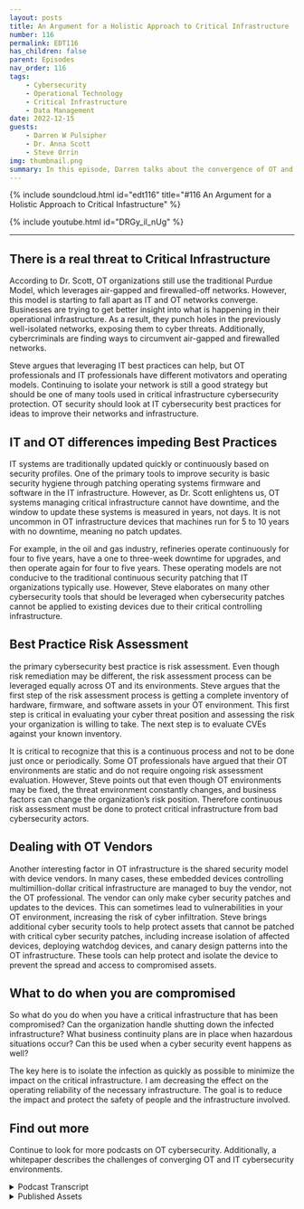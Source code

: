 ```yaml
---
layout: posts
title: An Argument for a Holistic Approach to Critical Infrastructure
number: 116
permalink: EDT116
has_children: false
parent: Episodes
nav_order: 116
tags:
    - Cybersecurity
    - Operational Technology
    - Critical Infrastructure
    - Data Management
date: 2022-12-15
guests:
    - Darren W Pulsipher
    - Dr. Anna Scott
    - Steve Orrin
img: thumbnail.png
summary: In this episode, Darren talks about the convergence of OT and IT cybersecurity with Security expert Steve Orrin and Industrial OT expert Dr. Anna Scott.
---
```


{% include soundcloud.html id="edt116" title="#116 An Argument for a Holistic Approach to Critical Infastructure" %}

{% include youtube.html id="DRGy_il_nUg" %}

---

## There is a real threat to Critical Infrastructure

According to Dr. Scott, OT organizations still use the traditional Purdue Model, which leverages air-gapped and firewalled-off networks. However, this model is starting to fall apart as IT and OT networks converge. Businesses are trying to get better insight into what is happening in their operational infrastructure. As a result, they punch holes in the previously well-isolated networks, exposing them to cyber threats. Additionally, cybercriminals are finding ways to circumvent air-gapped and firewalled networks.

Steve argues that leveraging IT best practices can help, but OT professionals and IT professionals have different motivators and operating models. Continuing to isolate your network is still a good strategy but should be one of many tools used in critical infrastructure cybersecurity protection. OT security should look at IT cybersecurity best practices for ideas to improve their networks and infrastructure.

## IT and OT differences impeding Best Practices

IT systems are traditionally updated quickly or continuously based on security profiles. One of the primary tools to improve security is basic security hygiene through patching operating systems firmware and software in the IT infrastructure. However, as Dr. Scott enlightens us, OT systems managing critical infrastructure cannot have downtime, and the window to update these systems is measured in years, not days. It is not uncommon in OT infrastructure devices that machines run for 5 to 10 years with no downtime, meaning no patch updates.

For example, in the oil and gas industry, refineries operate continuously for four to five years, have a one to three-week downtime for upgrades, and then operate again for four to five years. These operating models are not conducive to the traditional continuous security patching that IT organizations typically use. However, Steve elaborates on many other cybersecurity tools that should be leveraged when cybersecurity patches cannot be applied to existing devices due to their critical controlling infrastructure.

## Best Practice Risk Assessment
the primary cybersecurity best practice is risk assessment. Even though risk remediation may be different, the risk assessment process can be leveraged equally across OT and its environments. Steve argues that the first step of the risk assessment process is getting a complete inventory of hardware, firmware, and software assets in your OT environment. This first step is critical in evaluating your cyber threat position and assessing the risk your organization is willing to take. The next step is to evaluate CVEs against your known inventory.

It is critical to recognize that this is a continuous process and not to be done just once or periodically. Some OT professionals have argued that their OT environments are static and do not require ongoing risk assessment evaluation. However, Steve points out that even though OT environments may be fixed, the threat environment constantly changes, and business factors can change the organization’s risk position. Therefore continuous risk assessment must be done to protect critical infrastructure from bad cybersecurity actors.

## Dealing with OT Vendors

Another interesting factor in OT infrastructure is the shared security model with device vendors. In many cases, these embedded devices controlling multimillion-dollar critical infrastructure are managed to buy the vendor, not the OT professional. The vendor can only make cyber security patches and updates to the devices. This can sometimes lead to vulnerabilities in your OT environment, increasing the risk of cyber infiltration. Steve brings additional cyber security tools to help protect assets that cannot be patched with critical cyber security patches, including increase isolation of affected devices, deploying watchdog devices, and canary design patterns into the OT infrastructure. These tools can help protect and isolate the device to prevent the spread and access to compromised assets.

## What to do when you are compromised

So what do you do when you have a critical infrastructure that has been compromised? Can the organization handle shutting down the infected infrastructure? What business continuity plans are in place when hazardous situations occur? Can this be used when a cyber security event happens as well?

The key here is to isolate the infection as quickly as possible to minimize the impact on the critical infrastructure. I am decreasing the effect on the operating reliability of the necessary infrastructure. The goal is to reduce the impact and protect the safety of people and the infrastructure involved.

## Find out more
Continue to look for more podcasts on OT cybersecurity. Additionally, a whitepaper describes the challenges of converging OT and IT cybersecurity environments.
<details>

<summary> Podcast Transcript </summary>
<p>Hello, this is Darren
Pulsipher, chief solution,
architect of public sector at Intel.
</p>

And welcome to Embracing
Digital Transformation,

where we investigate effective change,
leveraging people process

and technology.

On today's episode,
an argument for a holistic approach

to critical infrastructure security
with our special guest, Dr.

Anna Scott and Steve Orrin.

Anna. Steve, welcome to the show.

Good to be here.

Thank you, Darren

I know it's hard to know who to go first
when I'm going to people.

To sort out at the same time say.

You guys have been on the show

several times, Steve,
I think I think you're my number one

interviewee.

I think. Anna, your second.

This is like your fifth time.

I think it's been a lot. Yeah. So.

And the reason I ask both of you
on today was I wanted to get

a different perspective
on critical infrastructure security.

First off, from a former CSO
and a security expert.

That's you, Steve, if you don't know.

And also from an industrial Iot

expert like you, Anna,
because you've been in the trenches

in industry trying to work through these

and critical infrastructure environments.

So both of you on together,
we should help figure out what's going on

as far as critical
infrastructure, cybersecurity.

So let's first get kicked off by

with you in a little bit.

Is is there a real threat to critical
infrastructure, cyber security,

or is that just a red herring or something
we're just hearing on the news

because there's nothing going on
in the news cycles to

know.

It's a huge it's a huge concern. Right.

And it's a it's a huge threat.

It it does depend a lot on

how the individual companies
are dealing with their systems.

Right.

There's still a predominance of the way
you protect

really critical systems is
you just don't let anything access them

through

through anything except
being in the same room with them.

So that that's a great way
if you can control around insider threats

because you have a very limited attack
surface

and you've got a great deal of control
in that space,

there's all sorts of reasons
why that just does not work

well in the modern world,

because that tends to prevent taking
advantage of a lot of modern technology,

especially when you get into
what you can do with analytics

and analytics across different data sets.

So so yes, you can continue
in that pattern, but you do that

at the expense
of not being able to take advantage

of those tools and bring that
competitive advantage into your space.

But as soon as you do that and you

connected to the Internet
or you can connect contributor systems,

now you've got a whole different set
of protections that you need.

And these tend to be things that are not
well understood and especially

where operational folks make the call,
which is what happens in the space,

then you have some real challenges
just in understanding

what are the real threats, what are the
real tools for to protect against them.

And the question that you addressed

with your paper, Darren, which is

can we really use I.T tools in this space
and use them to good advantage?

And I love that idea because I think
there's so much more that can be done

and much more that can be leveraged
to just deal with the,

the specific problems
that happened in the operations.

So, so what
what I heard a little bit there in is the

the Purdue model
that everyone's been using this isolation

either
firewalled off or completely air gapped.

That's a naive approach in today's

modern things because I need the data out.

Yeah, I hate to use my because I think
there's some really good reasons for it.

And I, I guess

having worked in situations
where where my life has depended

upon the systems working and not having it
having to be tampered with

and, you know, having malicious intent,
I, I'm pretty comfortable with that.

But I do think that there's a big cost
that goes that goes with that.

And so so it's really like getting
a good handle on your risk profile.

Like, I'm going to cite Steve here
because I love this so much.

Right?

It's like
if you try and figure out how to do

zero trust, what you have to start with is

what's your real risk profile
and what really matters, right?

Because if you take that type of approach,
then that helps balance off

what's really happening
when you do this connectivity

and you bring these assets
together. Right.

And so I think
you still have to do an assessment,

which is do those new capabilities

bring you enough value to overlay the risk
of the vulnerability of those systems,

especially when you know, one,
you're going to be constantly

trying to keep up with the hackers and all
of the new software and everything else.

And that is a pretty high request
and pretty difficult to do in some cases,

especially with organizations that don't
already have that type of capability.

And so really having a handle

on that relative to
what's the real benefit to your business.

Right.

So, Steve, she she quoted you,
you got to come in and cyber

and and also
I want you to address a little bit of

I call it naive and thank you, Anna, for
for correct me on it, but I still think

there's a little bit of false security
behind

a isolated network.

So, Steve.

So, Dan, I think Anna does hit it right.

It's understanding the risk profile.

I think one thing
and maybe naive is not the right term.

I think the cat is out of the bag.

Those systems,
that critical infrastructure is connected.

They're connected to IT systems.

They're being managed
in a distributed fashion.

They are getting tapped
into from the outside.

They're interconnected amongst themselves.

So the notion of a truly isolated
environment or a critical infrastructure

environment is actually a notion
that isn't true anymore.

In many cases, what's considered to be
an air gap of the old

or where you physically had space
is now more a virtual or logical air gap.

And then we're seeing attacks that can
jump that virtual or logical air gap.

And in many cases, the
what you thought was a logical or virtual

air gap is not an air gap at all.

And so

systems are much more connected
than they've ever been.

And so I wouldn't that's I call it naive.

I just say, like in some cases
it's already happened.

And so the question isn't, well,
should I open up my network,

your network,
because your systems are already open.

It's now how do I start to apply the right
controls and falling back on?

Well, I'm
just going to continually isolate

and that's been a major
approach is is a good one.

It's a tool.

It's not the only tool
and it's not the complete tool.

It's one of the tools.

So encrypting the network traffic
or providing logical firewalls to separate

networks that do network segmentation
is absolutely a great tool in the arsenal.

But it alone will not prevent
this kind of threats that these

OT and critical
infrastructure systems are seeing.

And so when you look at it
from that perspective, it's

okay, let's understand
the risks of the OT systems, understand

how they're different from the I.T systems
that many of these

security products and technologies
were originally designed for

and apply
those security controls in an old fashion.

I think that's one of the learnings both
from from the paper that you published

as well as what organisé tions
that are doing this right now are seeing

is leveraging its security capabilities
and controls

in an way.

So I think glad you said in an odd way,
because a lot of times I've seen the IT

professional, the CSO come in
with a hammer on the operational guys

and say you need to be secure,
update all your patches,

right?

Everything needs to be updated.

And Ana, is that doable?

Well, depends on
how old your equipment is, right?

Well, I mean, yeah,
some of this equipment is 50 years old.

Yeah.

And then there's a lot of diversity in it
as well. Right.

And so many of those systems were designed
so that maybe you update the firmware

once every ten years and you're going out
there with a USB stick to do that.

Right? Because it does.

Does that scare you, Steve,
when you hear that ten years

you haven't updated
your security patches in ten years?

And I wish it was something
that was novel, but we see this often

in OT edge environments, even in systems

that are supposed to be it
related, but are driving those.

So that's actually an interesting point

is when you go
look at an industrial manufacturing line

or you go look at a smart city
or any of these sort of operational

technology, critical infrastructure,
and you go look inside

the cabinets, you go look,
it looks like an I.T system.

There's a rack of servers in there
now that are driving those technologies,

monitoring them, doing the the
the operations that once was very analog.

And so that the scary part
is that those i.t systems

do need to be patched regularly.

They do have vulnerabilities.

But as I pointed out, there's a reason
why they don't get patched

the same cadence that standard i.t. Yeah.

And why is that a why?

So they really weren't designed,

they weren't designed with this whole idea
of you're connected

all of the time and you need to
be constantly updated. It's

what is

the difference between
streaming on your music, on your iPhone,

right,

where you're connected all of the time
and everything's completely up to date

and having an old iPod
where you can load it up once

and then run that sucker
until it died, right?

Or until it just really needed attention.

So and I shouldn't have you start because
that's not how you fix the old system,

but it's just kind of the idea.

It is
it is a just a completely different world.

If you are living in a space
where you're constantly connected

and so much of the legacy equipment,
it was never designed with that in mind.

It was it was hardened
in a way that once you install that,

you could really keep it going for a very,
very long period of time.

And so you have this much longer lifecycle
like so.

That the applications
that are being supported by the systems

are very different from it.

So if your email goes down
for a couple of hours, it's no.

Big deal.

Life goes on.

But many of these critical infrastructure
that are driving your power, water

treatment, you know, life
saving devices inside hospitals,

they're not meant to be taken down
by a patch that, you know, that didn't do.

It's quality assurance to the same level
and the regular cadence of being able

to do things and bring things offline
and bring them back in.

That's a modern i.t concept,
but these systems were meant to,

like I said, run for 15 years nonstop

and that's not something that is easily,

you know, deployed patches
or to be able to do, you know, inspections

and security tools that get in the way
of the operational technology.

And that's again
why I talked about it in an odd way.

So it sounds to me like there's
a total mismatch in motivation

and in in results in the space right?

High availability.

We're not talking
three nines, we're talking 12 nines.

Right.

I don't want I don't want a heart monitor
or a heart machine

to oh, I need to reboot
or I need to reboot every three days.

You don't want that.

Or even your power grid
you really don't want down.

So because the
because the motivation is so different,

can I really use
the same techniques in I.T in O.T.

or, or do I just go and I understand

the isolate myself
because I don't want any change.

Things are working.

Don't bother me. Right.

Isn't that how it's done In a.

Probably way too often.

Right.

And there's definitely a risk associated
with trying to fix your problems.

Right.

The same way there's risks

with just continuing to do nothing
and keeping your fingers crossed.

There's a lot of very clever people
that still want

to find ways to disrupt systems,
even the legacy systems.

Right.

And in some ways, many of the legacy
systems are more vulnerable

because they were designed before
modern hacking was really happening.

Right. So there's just some
some real concerns there.

But I do think that there's a real place
for having the i.t.

Tools, right?

Like, there's a lot of tools that can say
i'm going to look

at the network, I'm going to identify
everything that's on the network.

I'm going to identify
what is the current level of firmware.

And then if it's set up properly,
you can say what is,

what should be the current version
and where do you have gaps in

some of the tools where you're actually
sophisticated enough, where they can say,

What's your real risk associated
with not having those updates in place?

And when you get into that level
of sophistication and that becomes

very, very valuable, right?

Because now you have a clear picture
of what's going on

and then you have a way
to actually prioritize that risk.

Granted, I don't know that you ever want
to trust another company to do that.

You probably want to be
at least understand very clearly how

the software made the decisions
about where your risk really lies,

because there's no way a software
company knows what each of your individual

components are really controlling
and how how critical those can be.

So so you got to stay very involved.

Right?

But if you have that type of assessment,
at least you can start out and do that.

And my understanding is that's pretty
common on its systems, right?

There are tools that can do that, and
there's lots of tools that can do that.

So at least you're not just having
this big black box

and a bunch of question marks.

You can say,
let's start doing that assessment.

And if those types of tools
can find things on your network,

that means somebody who's coming into that
environment can also find things, right?

So you really do want to understand
what's discoverable

and what is its current status and
and then determine where you take this.

So that brings up
one of the best practices

that we know about in its cybersecurity,
which is risk assessment.

And Steve, can you talk a little bit
about risk assessment?

Because I know
if we ran a vulnerability scan,

there would be tens of thousands,
hundreds of thousands in any company.

You can't do them all.

So this is where
the risk assessment comes in.

So can you explain how I can leverage the
IT risk assessment?

Best practice in the OT space as well?

Absolutely.

And so it really starts
with what Hannah was talking about.

You can't secure what you don't know.

And so starting with the asset
inventory, the discovery

to understand what your assets are,
understand what's running inside the box,

what you know, what firmware,
what operating systems, what versions

you need to create that asset inventory
to be able to do the next phase.

And before you even get to your security
considerations, the next piece of this,

this is actually defined as part
of the next cybersecurity framework

is once you know what your environment is,

understanding what's what they're doing,
what is the purpose of those systems.

And this is important.

When you do your risk calculation,
you need to know what are your mission

critical, what are the necessary
support systems to keep those mission

critical systems operational
so that you can create that risk

profile and understand the prioritization
of applying the security.

So before you ever get to your first

encryption key or firewall, it's
knowing what you have in great detail,

understanding what those systems
and processes and technologies

do for your business,
for your mission systems.

And then from there
you can start to apply a risk calculus.

And that risk takes
from published vulnerability.

So databases,
there's new technology, new standards

and formats around softer built
materials and vulnerability.

And in our exchange called VEX, to be able
to give you information about

what's the vulnerable state
of the components, there's

a lot of great information out there
already in the might or frameworks

to let you do
the assessment of what you found.

So no, this version of Linux
has got this level of vulnerability

or this particular product over here
has these cves that I need

that haven't been patched in the version
I have.

So you get that information now
you have what you have, what's it called,

what's critical in your organization
and what the known vulnerability,

the other side of the risk assessment
besides the known form is understanding.

And this is where things like pen
tests, scanners and other kinds of tools

give you an idea of what
your overall threat landscape is.

Those come together
into understanding your risk profile.

So I understand what my current assets

are, what the known risk,
what the potential risk,

and then the what these things
are usually important for helps

guide the prioritization of, okay, now
I need to start planning security tools.

And it's only at this last phase

that you start applying
process, technology and procedures

to do the compensating controls to reduce
or mitigate

the risks that you've identified.

And that's your standard I.T flow
that I've been describing

can be absolutely applied
to the OT systems, understanding that the

what you actually implement the process,
the procedures have to be done

in that way.

So it's not going to be well,
I'm just gonna push a button

and patch everything or I can just put a,
you know, an encryption system onto

or an enterprise product
on to that, that PFC device.

You have to be able to apply
the right kind of controls,

but it's only at that last phase of the
process of assessing the risk environment,

your risk posture,

and then the prioritization
that your assets tell you about that,

then you can start to make the decisions
and applying budgets and actually building

your capacity and capability
to mitigate the controls.

And it's not a one and done this,
not like we're finished.

We did our assessment. Okay, we can go
back.

It's an ongoing, constant process because

even if you're in a nice, structured
environment, that never changes.

For 15 years,
the threat landscape is always changing.

Your app threat, your risk appetite
is actually always changing.

What's happening in the macroeconomic
world changes regularly.

And so reassessing and reevaluating.

Are your controls sufficient?

What's next on the list
Prioritization list to be addressed

and verifying that you're mitigating
controls are in fact doing what they said

they do are all part of the ongoing
process of securing your infrastructure.

Whether that's it or not.

I want to
I want to reemphasize what you said there.

Even if your own environment is static,
the threat environment changes

and your business motivators
can be changing too.

So you have to constantly evaluate
and nothing.

I like that you said to let's say
that I have a certain version of Linux

that has a security vulnerability
across it

and it doesn't mean
I'm patching everything on the outside.

It may be I can't patch that
because name the critical infrastructure,

so I have to come up
with a different remediation

for that device, a.k.a locking it down

completely as far as network and monitor

the firewall around that one device
more rigidly.

That might be a different remediation
than doing the patch for example.

So Darren, so two things we've seen
successful inside of environments.

These two terms
I'm going to use of that new kind

of mitigating control when you can't just
flip a switch and turn on encryption.

One is what I call watchdog approach,
where you take a modern system,

put it right up next to a legacy system
on the wire so that they can monitor

and have the advanced inspection
and detection in.

Particular, watching everybody.

On behalf of the device
that it's proxy in.

And the other approach that's often used
is what I call the canary approach,

where if you've got an environment
where you have a segmented network

of legacy systems that are hard to patch,

you can't get the right
the tight security controls.

You put a detector in there on the network
that has

those does advanced detection
and B, it becomes the canary for that.

That segment.

So it will alert, whereas legacy systems
don't have the capacity to alert

or to tell you that something is
being attacked or are being targeted.

And so that watchdog in Canary
combination is a different

kind of compensating control
that is very popular in O.T.

because it doesn't require going
and changing that policy itself.

It's about adding the right i.t
capabilities into that environment

to to proxy those systems
and to give them the capabilities

without impacting know mission
critical functions.

And there's also another thing I heard.

I was talking to our own

OT organization

and they were saying
we actually can't patch

some of the devices in our infrastructure

because we're not allowed to

because it's the vendor, right?

It's their machine, right.

If we touch it, then
our warranty on this multimillion dollar

particle accelerator
or whatever it is, right,

is is now null and void. Right.

We can't we can't enforce

some of our security things
on some of these embedded devices.

But we know that there's
a vulnerability in there.

Right.

Is that a common thing that you're
seeing as well, or is that just unique to

these really huge,
you know, manufacturing or fab

OT systems?

So I think it can definitely be
definitely be the case.

You know,
like a lot of on the industrial side,

what we really worry
about is the control systems

because because that's where
you can go in and mess with things, right?

Otherwise you have to.

Be that's where you're messing
with the physical world.

Right. Exactly.

I'm sorry.

I just got a call. So.

So updating those control systems, you're
not going to be doing that in isolation.

You're going to be doing that in close
coordination with who the vendors are

and make sure that you've got a plan
that you've executed with with them.

The other thing I wanted to mention,
because we haven't talked talked about it

yet, is often in the oh two systems,
your only window for really doing updates

is when you're shutting down
for planes, flat maintenance.

So that's another factor that comes into
it is you really do have to say,

well, when I worked in
refining, we did turnarounds

between three and
five years, depending on the type of unit.

Literally all of the updates
to major systems had to fall

within the three week period of turnaround
because that was the only time

it was really safe
to go in and change those systems.

And it was also the only time
we could actually test them to say,

Hey, we've just made this change.

Is it really ready to come back online?

And so those intervals around the planned
maintenance can also

be extremely important
as well as the point that you brought up,

which is then talk to your vendor, right,
when they're part of those

critical systems.

Because because they will
they will have strong opinions, Right?

I'm sure they will about. How to do that
properly.

Now, in a refinery where you work,
how how often are these turnarounds?

How often do you get to do that?

Once a year, six months, three years,
four years?

Well, typically, the

kind of
average cadence was about four years.

If you're really stretched on
profitability,

you try and push it to five

just because those are
extraordinarily expensive.

But yeah, so about a four,
four year time frame, right?

So if you can imagine,
you've got a control system

that's running everything

and you only get to touch it once
every four years, right?

That's that's. Crazy. You touch it.

Now you've got a window that's
maybe if you're lucky, it's three weeks.

And if it's somebody you can do the
maintenance maintenance on really quickly.

It's like one week, right?

So fit and everything.

You've got to change in a one week period
and you got to plan for that because you

know, your next opportunity for an update
is also going to be four years.

And it's a similar cadence
in a lot of military systems

as well with the tech refresh
as being once every three or more years.

One of the techniques
that we're seeing being adopted by

a lot of the more advanced organizations
and we're seeing vendors

actually supply this to their customers
of some of these

environments
is what's called a digital twin.

And the idea is that you have
a digital virtual version of that physical

asset of that policy or that controller
that you can apply changes,

you can do patches too,
and run simulations and basically run it

through its paces to see what impact
it may have on the digital twin version.

Now it's not you're still going
to want to do physical or testing,

but allows you to do a whole lot

of pre-loaded tests
before you ever get to touching that

that system
where you got that one week window

to do all of your testing
and all of your patching.

And so we're seeing digital twins come up.

I've seen them
in the construction industry.

I've seen, you know, in facts
where there's digital versions of those

that are supplied along with the product
for the contractor to basically run their

their simulations both from a patching,
but also test on load,

be able to look at the environmental
conditions and changes there

and be able to do those tests
in a virtual simulated environment.

That's one technique that can actually
be applied to security patches as well.

You know, we're also seeing
I've been approached by a couple of state

governments
to set up a site in cyber range

where in their

primary focus
has been on the electrical grid system,

which I found totally fascinating.

Right.

They want us to help them
establish a noticeable range

so they can test out
some of these new architectures

that we're talking about,
like the watchdog, the canary,

the the data diode and some new ones

that we're talking about around
one is called the

the patch here or the patch

airlock pattern,
which is an interesting pattern as well.

Do you even with these things,
we still have this long cycle time

between being able to to update

and A, do you ever see us
where we could do continuous

updates
on these critical infrastructure systems

or is there
just too much risk involved in updating,

you know, controllers
as there as they're operating?

Yeah, And I think, yes, with time and
a lot of it's redundancy of capabilities.

Okay. Right.

There's a
the there's been work going on for

it might even be seven years now

that is the Open process automation forum

and they have been leading
a consortium effort through the Open group

to really do a modernization
of control systems

for not just refining
but chemicals and pharmaceuticals

and kind of all the groups that use
those sophisticated control systems.

And there's specifically addressing this.

Right?

They've got a whole cybersecurity
subcommittee

that much of it is really coming down
to what's the design,

How do you have the redundancy set up
so that if you lose one

capability, do you have jail over
within the timeframe?

That's important.

So that does it kick out your equipment
because a lot of equipment,

if it loses a signal like a
to a power failure or even a power blink,

that'll just take it down.

So there's

there's some real hard and fast rules
there.

I think all of that is fantastic.

But I'll I'll kind of add on top of that,

the next thing that has to happen
is people have to trust those systems.

And so once they've got a good design
and they start doing those testbeds,

there's going to be a lot of rigorous
testing that goes on for years

and then deployments will be in very low
risk systems where

if you do have something, go on, go down
that it's know.

No one's going to get hurt.

No one's going to get hurt. Right.

So, yeah,
probably start out with wastewater

because wastewater is pretty
you know, it's you don't it's smelly.

That's about. It.

Well, you can kill your bugs,
but then it's easy to recover from,

or at least it's recoverable in ways
that other other technologies aren't.

So, yes, I think we will get there.

But it's it is a slow process.

You know, we.

Can't put too much reliance on
patching is the only compensating control.

I know that the security created
a lot of toxic patch.

Your system
and security hygiene is important.

Absolutely.

But as we're as end is indicating,
you don't you can't rely on that

as your only major compensating control

and that's why
when we look at an OT system security,

it's got to be an overall evaluation
from the security aspect,

not just can I patch the operating system,
the firmware.

Well, I think that's the number one tool
that it uses, right, for security?

It is. It's one of many categories.

And that's really the goal
here, is finding out the right security

control, the right security tool
to mitigate the risk.

It's not always going to be in the case
of what we're talking about,

it often can't be it can't go for years.

And that's four years of risk
that you should not be,

you know,
are accepting within your organization.

So that's where, you know, segmentation
encryption, strong

authentication inspection detects
and prevention, all these kind of things

come into play, providing the

surrounding controls to compensate
for the one that you can't use, which.

Is that you can't touch them. No, no, no.

I like to add another thing
in the OT space.

I know it's very different in i.t.

If we have an asset
that has been compromised,

we typically we isolate it.

After we've done some forensics on it,
we isolate it right?

Then we restart it,
we clean it and restart it.

That's a typical pattern.

I can't do that in the old space.

Right. I can not.

Easily not know
without a great deal of expense.

And we're taking other things
down with it. Right.

So unless you're super lucky.

Yeah.

So what approach
can I use in the Iot space if I know that

I have a device that's been compromised,
what do I do?

I if I can't take it down
because maybe I am

a policy controller in a refinery

and we know once you set a refinery down,
it takes a long time to bring it back up.

Right.

So what do I do and

what techniques do I have at my disposal?

Yeah,
and I'm trying to think through that.

And and I have to say,

that is a really good question
and what I've never asked myself.

And so I'm hoping Steve hasn't.

I'm up all night worrying about stuff.

Like this, about this,

because that's a that's a super tough one

because besides higher monitoring you

and then trying to add something else
into the chain that allows you to see

to see if that is really being exploited
or it's what the real status is.

I have no good answers for you.

So let's make a distinction
between something

that you find to be absolutely vulnerable
to an exploit

and something that has been
has been exploited.

Okay, that's fair enough.

So you've got a known vulnerability
that's active exploitation in the field.

There are controls
you can put in place to isolate

signals and inspect the traffic to

and from a device
to monitor it for aberrant behavior.

There are things you can do today
and you can do that.

The IT world.

You can do that. The world.

Oftentimes you have to do that
when you have a known vulnerability

that doesn't have a patch.
But it's active exploitation.

In the case of a zero day,
you don't have a patch, but you can turn

on, you know, turn the dial to 11
on the infrastructure of security.

Like long log log.


In the event that you have a OT system
that has been compromised.

So you're detected the aberrant behavior.

You've detected the signature
of a OT style attack

or you've noticed
the firmware has been swapped out.

That's where, you know, again,

in the good parts of systems that they're
highly redundant and often place.

So that's where you're going to kick in
your your process and procedures

that you have for
if it was a non cyber event, if it was a.

Physical,
if it is a physical event. Gotcha.

So it's the same way is

when if a power station goes down
because of a weather storm,

you have redundancy
built the system to help handle the load.

If you're under active, explain your bet.

You have been attacked.

You've identified a a power generator or
a transformer that has been compromised.

Kick in the process
you already have for dealing with the

every other kinds of outage

and take that thing offline
before it can infect the neck.

And we've seen
where cascading events can happen,

where you get one OT system, in fact,
because you don't have

often the inspection tools,

the lateral movement
can be a lot faster to the systems

that it's connected to because again,
there isn't the same level of controls

once it's into that, you know, it's
the old adage of the the egg,

you know, you've got a harder shell,
but once you get in, it's nice and soft.

OTI systems are often the same way
once you get past the door on one of those

key mission critical air

systems is compromised.

You may have to take a lot of it
offline, but

again, it's that's
where you kick in the existing processes.

And one advice that we give to CISOs
and organizations is game the system

before you ever get a vulnerability
or an exploit you have to deal with,

run the war gaming on your environment.

Actually, you know, identify a policy
and have it be quote unquote

taken out and run the course
and see what would be the problem.

Make sure you've covered all your bases
and you know what

the procedures and people
all the way at the tactical edge

and at the executive level
all know their role in the event

so will make
when it does that much smoother.

So what you're telling me is run
my own business continuity scenarios.

That's which makes.

Yeah. And I have to have them.

There's a really good context
for doing that.

Every manufacturing facility,
at least in the U.S., is required

to do what they call has ups,
and it's exactly what Steve described.

They don't tend to focus on cyber threats,
although I'm

sure that's that is definitely evolving
and that is happening now.

It tends to be more, hey, this pump fails
or we had a power failure or a.

Hurricane or tornado hit somewhere.

But it's very easy

to take that methodology and say,
now let's apply that to our system.

It's been hacked and it's been hacked
in these particular ways.

Now, what does that really mean?

And what is going to be our response and
how can we design in mitigations, Right?

And how can we change our system?

So so if it does happen,
there's much less vulnerability, right?

Or it's back to can we
can we live with that?

Because some things you can live
with. Right, right, right, right.

Guys, this
has been this has been very insightful.

As always. I love talking to you guys.

Any last words for our our listeners

today
on that are dealing with this opportunity

so things what would your advice
be to them that are that are dealing with

you know this convergence
that we're already starting to see.

We'll go with you first, Steve.

Okay.

So I think,

you know, just restating what we said
earlier is that it is already happening.

It's not a wait and see
when when this happens.

Your AT&T systems are blurring.

And so it's take to take
the measured approach

of understanding your assets, providing,
you know, doing the risk assessment

so that you can apply proper controls
and security

to the systems
you have and start planning for it.

And then the key is get out of analysis
phase, get into implementation.

So get, you know,
knowing that this is going to be ongoing.

If you spend all your time
analyzing your environment

and not only your time actually

implementing controls,
you're never going to get anywhere.

It's a feedback loop.

So you you analyze and you go deploy
feedback into the analysis and continue.

So it's going to constant processes
and continuous security assessment.

Is not a one and done.

It's not a one and done and the you know,
the key thing is to start deploying

the security now and getting that
visibility into your environment.

Is that the first step in being able
to understand what's going on

and what your risk posture is
and what your risk and be able to

then manage
that risk across your own enterprise.

Sounds good to Ana.

Yeah, and I would say on the O2 side,

you as an operational companies
start bringing in your I.T folks

and treating them like they're part
of your operations and make sure

that they understand the implications,
make sure they are equally involved

in all of these discussions
because the there is no longer,

as you know, a reasonable
that treats them in a

in isolation and just has them
worried about your pieces.

They they need to be integrally involved
in what's happening

and they need to help bridge the gap
between what we understand

of the operational systems
and all the electronics

and all of the compute
that's necessary to back that up.

Thanks, Santa.

I think that's that's absolutely critical,
I'd say on the CSO side as well.

Bring the OT guys to sit at the table
at the top of the table with you

because I've seen this before

where C so mandates down to the OT guys,
you will do this.

And they're like, No, we're not all right,
But if you're sitting at the table

with them at the front of the table,
then they have a say.

Then you can talk about the differences
and really take a look at the paper.

It is on on the website, we talk about
the differences between opportunity

and how we're going to get over this,
this division. So.

All right.

Thanks again,
guys, for coming on the show.

Thank you, Darren
Thank you, Darren Pleasure as always.

Thank you.

Anna for your insights.

Thank you for listening
to Embracing Digital Transformation today.

If you enjoyed our podcast,
give it five stars on your favorite

podcasting site or YouTube channel,
you can find out more information

about embracing digital transformation
and embracingdigital.org

Until next time, go out
and do something wonderful.

</details>

<details>
<summary>Published Assets</summary>

{% include soundcloud.html id="edt116" title="#116 An Argument for a Holistic Approach to Critical Infastructure" %}

Sound cloud Episode

{% include youtube.html id="DRGy_il_nUg" %}

Youtube Episode

{% include youtube.html id="TTWj-Bgmn4o" %}

Youtube Short 4

{% include youtube.html id="sx-XD7sdipk" %}

Youtube Short 3

{% include youtube.html id="7A7x_2kSHCc" %}

Youtube Short 2

{% include youtube.html id="RmuSVABluwU" %}

Youtube Short 1

</details>
